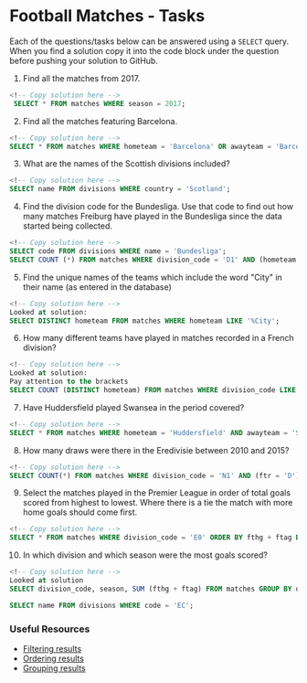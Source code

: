 # Football Matches - Tasks

Each of the questions/tasks below can be answered using a `SELECT` query. When you find a solution copy it into the code block under the question before pushing your solution to GitHub.

1) Find all the matches from 2017.

```sql
<!-- Copy solution here -->
 SELECT * FROM matches WHERE season = 2017;

```

2) Find all the matches featuring Barcelona.

```sql
<!-- Copy solution here -->
SELECT * FROM matches WHERE hometeam = 'Barcelona' OR awayteam = 'Barcelona';

```

3) What are the names of the Scottish divisions included?

```sql
<!-- Copy solution here -->
SELECT name FROM divisions WHERE country = 'Scotland';

```

4) Find the division code for the Bundesliga. Use that code to find out how many matches Freiburg have played in the Bundesliga since the data started being collected.

```sql
<!-- Copy solution here -->
SELECT code FROM divisions WHERE name = 'Bundesliga';
SELECT COUNT (*) FROM matches WHERE division_code = 'D1' AND (hometeam = 'Freiburg' OR awayteam = 'Freiburg');

```

5) Find the unique names of the teams which include the word "City" in their name (as entered in the database)

```sql
<!-- Copy solution here -->
Looked at solution:
SELECT DISTINCT hometeam FROM matches WHERE hometeam LIKE '%City';
```

6) How many different teams have played in matches recorded in a French division?

```sql
<!-- Copy solution here -->
Looked at solution:
Pay attention to the brackets
SELECT COUNT (DISTINCT hometeam) FROM matches WHERE division_code LIKE 'F%';


```

7) Have Huddersfield played Swansea in the period covered?

```sql
<!-- Copy solution here -->
SELECT * FROM matches WHERE hometeam = 'Huddersfield' AND awayteam = 'Swansea';

```

8) How many draws were there in the Eredivisie between 2010 and 2015?

```sql
<!-- Copy solution here -->
SELECT COUNT(*) FROM matches WHERE division_code = 'N1' AND (ftr = 'D') AND (season >= 2010 AND season <= 2015);

```

9) Select the matches played in the Premier League in order of total goals scored from highest to lowest. Where there is a tie the match with more home goals should come first.

```sql
<!-- Copy solution here -->
SELECT * FROM matches WHERE division_code = 'E0' ORDER BY fthg + ftag DESC, fthg DESC;

```

10) In which division and which season were the most goals scored?

```sql
<!-- Copy solution here -->
Looked at solution
SELECT division_code, season, SUM (fthg + ftag) FROM matches GROUP BY division_code, season ORDER BY sum DESC LIMIT 1;

SELECT name FROM divisions WHERE code = 'EC';

```

### Useful Resources

- [Filtering results](https://www.w3schools.com/sql/sql_where.asp)
- [Ordering results](https://www.w3schools.com/sql/sql_orderby.asp)
- [Grouping results](https://www.w3schools.com/sql/sql_groupby.asp)